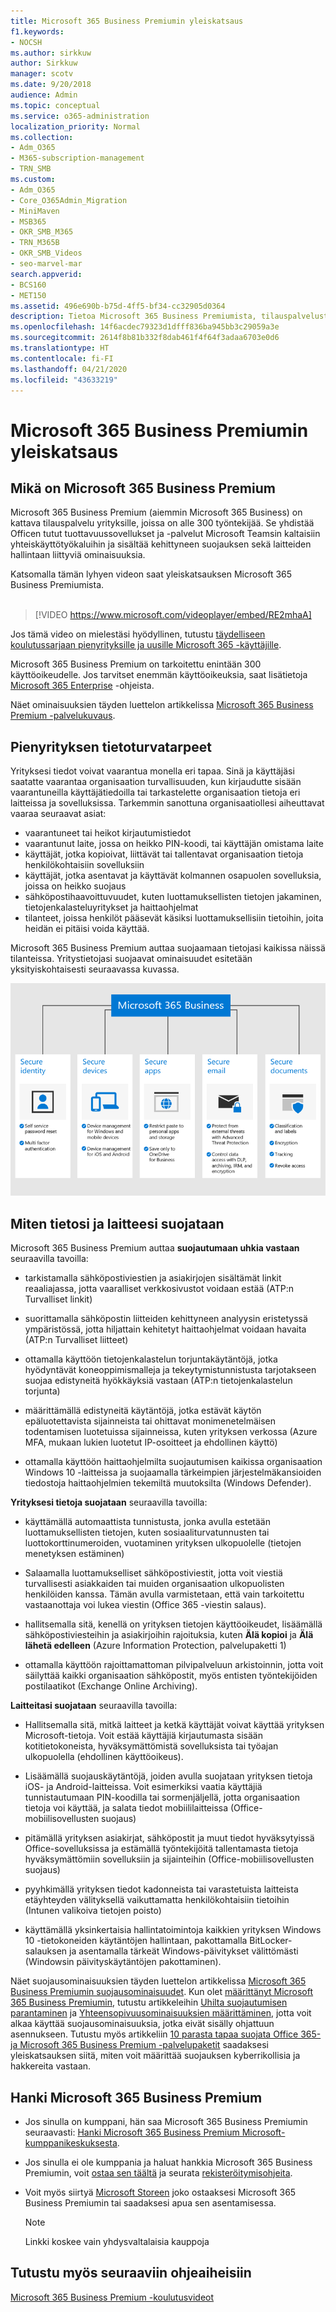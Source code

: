 ```yaml
---
title: Microsoft 365 Business Premiumin yleiskatsaus
f1.keywords:
- NOCSH
ms.author: sirkkuw
author: Sirkkuw
manager: scotv
ms.date: 9/20/2018
audience: Admin
ms.topic: conceptual
ms.service: o365-administration
localization_priority: Normal
ms.collection:
- Adm_O365
- M365-subscription-management
- TRN_SMB
ms.custom:
- Adm_O365
- Core_O365Admin_Migration
- MiniMaven
- MSB365
- OKR_SMB_M365
- TRN_M365B
- OKR_SMB_Videos
- seo-marvel-mar
search.appverid:
- BCS160
- MET150
ms.assetid: 496e690b-b75d-4ff5-bf34-cc32905d0364
description: Tietoa Microsoft 365 Business Premiumista, tilauspalvelusta, johon sisältyvät Officen tuottavuussovellukset ja edistynyt suojaus, jonka avulla yrityksesi voi suojautua kyberuhkia vastaan.
ms.openlocfilehash: 14f6acdec79323d1dfff836ba945bb3c29059a3e
ms.sourcegitcommit: 2614f8b81b332f8dab461f4f64f3adaa6703e0d6
ms.translationtype: HT
ms.contentlocale: fi-FI
ms.lasthandoff: 04/21/2020
ms.locfileid: "43633219"
---
```

# <a name="overview-of-microsoft-365-business-premium"></a>Microsoft 365 Business Premiumin yleiskatsaus

## <a name="what-is-microsoft-365-business-premium"></a>Mikä on Microsoft 365 Business Premium

Microsoft 365 Business Premium (aiemmin Microsoft 365 Business) on kattava tilauspalvelu yrityksille, joissa on alle 300 työntekijää. Se yhdistää Officen tutut tuottavuussovellukset ja -palvelut Microsoft Teamsin kaltaisiin yhteiskäyttötyökaluihin ja sisältää kehittyneen suojauksen sekä laitteiden hallintaan liittyviä ominaisuuksia.

Katsomalla tämän lyhyen videon saat yleiskatsauksen Microsoft 365 Business Premiumista.<br><br>

> [!VIDEO https://www.microsoft.com/videoplayer/embed/RE2mhaA] 
  
Jos tämä video on mielestäsi hyödyllinen, tutustu [täydelliseen koulutussarjaan pienyrityksille ja uusille Microsoft 365 -käyttäjille](https://support.office.com/article/6ab4bbcd-79cf-4000-a0bd-d42ce4d12816). 

Microsoft 365 Business Premium on tarkoitettu enintään 300 käyttöoikeudelle. Jos tarvitset enemmän käyttöoikeuksia, saat lisätietoja [Microsoft 365 Enterprise](https://go.microsoft.com/fwlink/p/?linkid=860986) -ohjeista.

Näet ominaisuuksien täyden luettelon artikkelissa [Microsoft 365 Business Premium -palvelukuvaus](https://docs.microsoft.com/office365/servicedescriptions/microsoft-365-service-descriptions/microsoft-365-business-service-description).
  
## <a name="small-business-security-needs"></a>Pienyrityksen tietoturvatarpeet

Yrityksesi tiedot voivat vaarantua monella eri tapaa. Sinä ja käyttäjäsi saatatte vaarantaa organisaation turvallisuuden, kun kirjaudutte sisään vaarantuneilla käyttäjätiedoilla tai tarkastelette organisaation tietoja eri laitteissa ja sovelluksissa. Tarkemmin sanottuna organisaatiollesi aiheuttavat vaaraa seuraavat asiat:

- vaarantuneet tai heikot kirjautumistiedot
- vaarantunut laite, jossa on heikko PIN-koodi, tai käyttäjän omistama laite
- käyttäjät, jotka kopioivat, liittävät tai tallentavat organisaation tietoja henkilökohtaisiin sovelluksiin
- käyttäjät, jotka asentavat ja käyttävät kolmannen osapuolen sovelluksia, joissa on heikko suojaus
- sähköpostihaavoittuvuudet, kuten luottamuksellisten tietojen jakaminen, tietojenkalasteluyritykset ja haittaohjelmat
- tilanteet, joissa henkilöt pääsevät käsiksi luottamuksellisiin tietoihin, joita heidän ei pitäisi voida käyttää.

Microsoft 365 Business Premium auttaa suojaamaan tietojasi kaikissa näissä tilanteissa. Yritystietojasi suojaavat ominaisuudet esitetään yksityiskohtaisesti seuraavassa kuvassa.

![Kuva, jossa näkyy, miten M365B suojaa yritystäsi.](../media/m365businessvalueadd.png)

## <a name="how-your-data-and-devices-are-protected"></a>Miten tietosi ja laitteesi suojataan

Microsoft 365 Business Premium auttaa **suojautumaan uhkia vastaan** seuraavilla tavoilla:

- tarkistamalla sähköpostiviestien ja asiakirjojen sisältämät linkit reaaliajassa, jotta vaaralliset verkkosivustot voidaan estää (ATP:n Turvalliset linkit)

- suorittamalla sähköpostin liitteiden kehittyneen analyysin eristetyssä ympäristössä, jotta hiljattain kehitetyt haittaohjelmat voidaan havaita (ATP:n Turvalliset liitteet) 

- ottamalla käyttöön tietojenkalastelun torjuntakäytäntöjä, jotka hyödyntävät koneoppimismalleja ja tekeytymistunnistusta tarjotakseen suojaa edistyneitä hyökkäyksiä vastaan (ATP:n tietojenkalastelun torjunta) 

- määrittämällä edistyneitä käytäntöjä, jotka estävät käytön epäluotettavista sijainneista tai ohittavat monimenetelmäisen todentamisen luotetuissa sijainneissa, kuten yrityksen verkossa (Azure MFA, mukaan lukien luotetut IP-osoitteet ja ehdollinen käyttö) 

- ottamalla käyttöön haittaohjelmilta suojautumisen kaikissa organisaation Windows 10 -laitteissa ja suojaamalla tärkeimpien järjestelmäkansioiden tiedostoja haittaohjelmien tekemiltä muutoksilta (Windows Defender).

**Yrityksesi tietoja suojataan** seuraavilla tavoilla:

- käyttämällä automaattista tunnistusta, jonka avulla estetään luottamuksellisten tietojen, kuten sosiaaliturvatunnusten tai luottokorttinumeroiden, vuotaminen yrityksen ulkopuolelle (tietojen menetyksen estäminen) 

- Salaamalla luottamukselliset sähköpostiviestit, jotta voit viestiä turvallisesti asiakkaiden tai muiden organisaation ulkopuolisten henkilöiden kanssa. Tämän avulla varmistetaan, että vain tarkoitettu vastaanottaja voi lukea viestin (Office 365 -viestin salaus).

- hallitsemalla sitä, kenellä on yrityksen tietojen käyttöoikeudet, lisäämällä sähköpostiviesteihin ja asiakirjoihin rajoituksia, kuten **Älä kopioi** ja **Älä lähetä edelleen** (Azure Information Protection, palvelupaketti 1)

- ottamalla käyttöön rajoittamattoman pilvipalveluun arkistoinnin, jotta voit säilyttää kaikki organisaation sähköpostit, myös entisten työntekijöiden postilaatikot (Exchange Online Archiving).

**Laitteitasi suojataan** seuraavilla tavoilla:

- Hallitsemalla sitä, mitkä laitteet ja ketkä käyttäjät voivat käyttää yrityksen Microsoft-tietoja. Voit estää käyttäjiä kirjautumasta sisään kotitietokoneista, hyväksymättömistä sovelluksista tai työajan ulkopuolella (ehdollinen käyttöoikeus).

- Lisäämällä suojauskäytäntöjä, joiden avulla suojataan yrityksen tietoja iOS- ja Android-laitteissa. Voit esimerkiksi vaatia käyttäjiä tunnistautumaan PIN-koodilla tai sormenjäljellä, jotta organisaation tietoja voi käyttää, ja salata tiedot mobiililaitteissa (Office-mobiilisovellusten suojaus)

- pitämällä yrityksen asiakirjat, sähköpostit ja muut tiedot hyväksytyissä Office-sovelluksissa ja estämällä työntekijöitä tallentamasta tietoja hyväksymättömiin sovelluksiin ja sijainteihin (Office-mobiilisovellusten suojaus)

- pyyhkimällä yrityksen tiedot kadonneista tai varastetuista laitteista etäyhteyden välityksellä vaikuttamatta henkilökohtaisiin tietoihin (Intunen valikoiva tietojen poisto)

- käyttämällä yksinkertaisia hallintatoimintoja kaikkien yrityksen Windows 10 -tietokoneiden käytäntöjen hallintaan, pakottamalla BitLocker-salauksen ja asentamalla tärkeät Windows-päivitykset välittömästi (Windowsin päivityskäytäntöjen pakottaminen).

Näet suojausominaisuuksien täyden luettelon artikkelissa [Microsoft 365 Business Premiumin suojausominaisuudet](security-features.md). Kun olet [määrittänyt Microsoft 365 Business Premiumin](set-up.md), tutustu artikkeleihin [Uhilta suojautumisen parantaminen](increase-threat-protection.md) ja [Yhteensopivuusominaisuuksien määrittäminen](set-up-compliance.md), jotta voit alkaa käyttää suojausominaisuuksia, jotka eivät sisälly ohjattuun asennukseen. Tutustu myös artikkeliin [10 parasta tapaa suojata Office 365- ja Microsoft 365 Business Premium -palvelupaketit](https://docs.microsoft.com/office365/admin/security-and-compliance/secure-your-business-data) saadaksesi yleiskatsauksen siitä, miten voit määrittää suojauksen kyberrikollisia ja hakkereita vastaan.

## <a name="get-microsoft-365-business-premium"></a>Hanki Microsoft 365 Business Premium

- Jos sinulla on kumppani, hän saa Microsoft 365 Business Premiumin seuraavasti: [Hanki Microsoft 365 Business Premium Microsoft-kumppanikeskuksesta](get-microsoft-365-business.md).

- Jos sinulla ei ole kumppania ja haluat hankkia Microsoft 365 Business Premiumin, voit [ostaa sen täältä](https://www.microsoft.com/microsoft-365/business) ja seurata [rekisteröitymisohjeita](sign-up.md).

- Voit myös siirtyä [Microsoft Storeen](https://www.microsoft.com/en-us/store/locations/find-a-store?icid=gm_fy18_hol_bopis_feature3&CustomerIntent=Consumer) joko ostaaksesi Microsoft 365 Business Premiumin tai saadaksesi apua sen asentamisessa.

    > [!NOTE]
    > Linkki koskee vain yhdysvaltalaisia kauppoja

## <a name="see-also"></a>Tutustu myös seuraaviin ohjeaiheisiin

[Microsoft 365 Business Premium -koulutusvideot](https://support.office.com/article/6ab4bbcd-79cf-4000-a0bd-d42ce4d12816)
